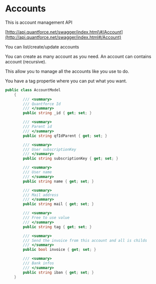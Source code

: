 # Accounts

This is account management API

[http://api.quantforce.net/swagger/index.html\#/Account](http://api.quantforce.net/swagger/index.html#/Account)

You can list/create/update accounts

You can create as many account as you need. An account can contains account \(recursive\).

This allow you to manage all the accounts like you use to do.

You have a tag propertie where you can put what you want.

```C#
public class AccountModel
    {
        /// <summary>
        /// Quantforce Id
        /// </summary>
        public string _id { get; set; }

        /// <summary>
        /// Parent id
        /// </summary>
        public string qfIdParent { get; set; }

        /// <summary>
        /// User subscriptionKey
        /// </summary>
        public string subscriptionKey { get; set; }

        /// <summary>
        /// User name
        /// </summary>
        public string name { get; set; }

        /// <summary>
        /// Mail address
        /// </summary>
        public string mail { get; set; }

        /// <summary>
        /// Free to use value
        /// </summary>
        public string tag { get; set; }

        /// <summary>
        /// Send the invoice from this account and all is childs
        /// </summary>
        public bool invoice { get; set; }

        /// <summary>
        /// Bank infos
        /// </summary>
        public string iban { get; set; }
    }
```



